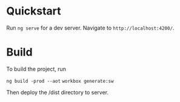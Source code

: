 # Quickstart

Run `ng serve` for a dev server. Navigate to `http://localhost:4200/`.

# Build

To build the project, run

`ng build -prod --aot`
`workbox generate:sw`

Then deploy the /dist directory to server.
